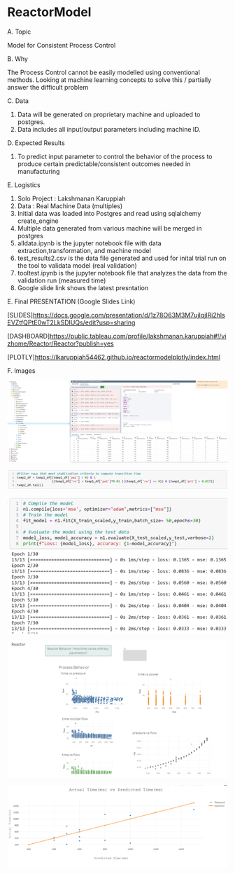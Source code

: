 # ReactorModel

A. Topic

Model for Consistent Process Control

B. Why

The Process Control cannot be easily modelled using conventional methods.
Looking at machine learning concepts to solve this / partially answer the 
difficult problem

C. Data

1. Data will be generated on proprietary machine and uploaded to postgres.
2. Data includes all input/output parameters including machine ID.

D. Expected Results

1. To predict input parameter to control the behavior of the process
to produce certain predictable/consistent outcomes needed in manufacturing

E. Logistics

1. Solo Project : Lakshmanan Karuppiah
2. Data : Real Machine Data (multiples)
3. Initial data was loaded into Postgres and read using sqlalchemy create_engine
4. Multiple data generated from various machine will be merged in postgres
5. alldata.ipynb is the jupyter notebook file with data extraction,transformation, 
and machine model
6. test_results2.csv is the  data file generated and used for inital trial run on the tool to validata model (real validation)
7. tooltest.ipynb is the jupyter notebook file that analyzes the data from the validation run (measured time)
8. Google slide link shows the latest presntation
 
E. Final PRESENTATION (Google Slides Link)

[SLIDES]https://docs.google.com/presentation/d/1z78O63M3M7ujIqjIRi2hlsEVZtfQPtE0wT2LkSDIUQs/edit?usp=sharing

[DASHBOARD]https://public.tableau.com/profile/lakshmanan.karuppiah#!/vizhome/Reactor/Reactor?publish=yes

[PLOTLY]https://lkaruppiah54462.github.io/reactormodelplotly/index.html

F. Images

![](POSTGRES.PNG)

![](ETL.PNG)

![](DNN.PNG)

![](DASHBOARD.PNG)

![](PLOTLY.PNG)

 
 

 










